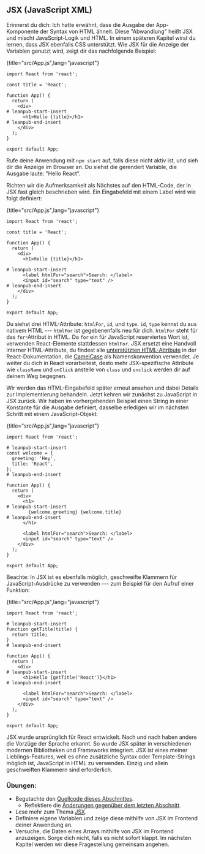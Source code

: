 ## JSX (JavaScript XML)

Erinnerst du dich: Ich hatte erwähnt, dass die Ausgabe der App-Komponente der Syntax von HTML ähnelt. Diese "Abwandlung" heißt JSX und mischt JavaScript-Logik und HTML. In einem späteren Kapitel wirst du lernen, dass JSX ebenfalls CSS unterstützt. Wie JSX für die Anzeige der Variablen genutzt wird, zeigt dir das nachfolgende Beispiel:

{title="src/App.js",lang="javascript"}
~~~~~~~
import React from 'react';

const title = 'React';

function App() {
  return (
    <div>
# leanpub-start-insert
      <h1>Hello {title}</h1>
# leanpub-end-insert
    </div>
  );
}

export default App;
~~~~~~~

Rufe deine Anwendung mit `npm start` auf, falls diese nicht aktiv ist, und sieh dir die Anzeige im Browser an. Du siehst die gerendert Variable, die Ausgabe laute: "Hello React".

Richten wir die Aufmerksamkeit als Nächstes auf den HTML-Code, der in JSX fast gleich beschrieben wird. Ein Eingabefeld mit einem Label wird wie folgt definiert:

{title="src/App.js",lang="javascript"}
~~~~~~~
import React from 'react';

const title = 'React';

function App() {
  return (
    <div>
      <h1>Hello {title}</h1>

# leanpub-start-insert
      <label htmlFor="search">Search: </label>
      <input id="search" type="text" />
# leanpub-end-insert
    </div>
  );
}

export default App;
~~~~~~~

Du siehst drei HTML-Attribute: `htmlFor`, `id`, und `type`. `id`, `type` kennst du aus nativem HTML --- `htmlFor` ist gegebenenfalls neu für dich. `htmlFor` steht für das `for`-Attribut in HTML. Da `for` ein für JavaScript reserviertes Wort ist, verwenden React-Elemente stattdessen `htmlFor`. JSX ersetzt eine Handvoll interner HTML-Attribute, du findest alle [unterstützten HTML-Attribute](https://de.reactjs.org/docs/dom-elements.html#all-supported-html-attributes) in der React-Dokumentation, die [CamelCase](https://wiki.selfhtml.org/index.php?title=CamelCase&oldid=62021) als Namenskonvention verwendet. Je weiter du dich in React vorarbeitest, desto mehr JSX-spezifische Attribute wie `className` und `onClick` anstelle von `class` und `onclick` werden dir auf deinem Weg begegnen.

Wir werden das HTML-Eingabefeld später erneut ansehen und dabei Details zur Implementierung behandeln. Jetzt kehren wir zunächst zu JavaScript in JSX zurück. Wir haben im vorhergehenden Beispiel einen String in einer Konstante für die Ausgabe definiert, dasselbe erledigen wir im nächsten Schritt mit einem JavaScript-Objekt:

{title="src/App.js",lang="javascript"}
~~~~~~~
import React from 'react';

# leanpub-start-insert
const welcome = {
  greeting: 'Hey',
  title: 'React',
};
# leanpub-end-insert

function App() {
  return (
    <div>
      <h1>
# leanpub-start-insert
        {welcome.greeting} {welcome.title}
# leanpub-end-insert
      </h1>

      <label htmlFor="search">Search: </label>
      <input id="search" type="text" />
    </div>
  );
}

export default App;
~~~~~~~

Beachte: In JSX ist es ebenfalls möglich, geschweifte Klammern für JavaScript-Ausdrücke zu verwenden --- zum Beispiel für den Aufruf einer Funktion:

{title="src/App.js",lang="javascript"}
~~~~~~~
import React from 'react';

# leanpub-start-insert
function getTitle(title) {
  return title;
}
# leanpub-end-insert

function App() {
  return (
    <div>
# leanpub-start-insert
      <h1>Hello {getTitle('React')}</h1>
# leanpub-end-insert

      <label htmlFor="search">Search: </label>
      <input id="search" type="text" />
    </div>
  );
}

export default App;
~~~~~~~

JSX wurde ursprünglich für React entwickelt. Nach und nach haben andere die Vorzüge der Sprache erkannt. So wurde JSX später in verschiedenen modernen Bibliotheken und Frameworks integriert. JSX ist eines meiner Lieblings-Features, weil es ohne zusätzliche Syntax oder Template-Strings möglich ist, JavaScript in HTML zu verwenden. Einzig und allein geschweiften Klammern sind erforderlich.

### Übungen:

* Begutachte den [Quellcode dieses Abschnittes](https://codesandbox.io/s/github/the-road-to-learn-react/hacker-stories/tree/hs/React-JSX).
  * Reflektiere die [Änderungen gegenüber dem letzten Abschnitt](https://github.com/the-road-to-learn-react/hacker-stories/compare/hs/Meet-the-React-Component...hs/React-JSX?expand=1).
* Lese mehr zum Thema [JSX](https://de.reactjs.org/docs/introducing-jsx.html).
* Definiere eigene Variablen und zeige diese mithilfe von JSX im Frontend deiner Anwendung an.
* Versuche, die Daten eines Arrays mithilfe von JSX im Frontend anzuzeigen. Sorge dich nicht, falls es nicht sofort klappt. Im nächsten Kapitel werden wir diese Fragestellung gemeinsam angehen.
